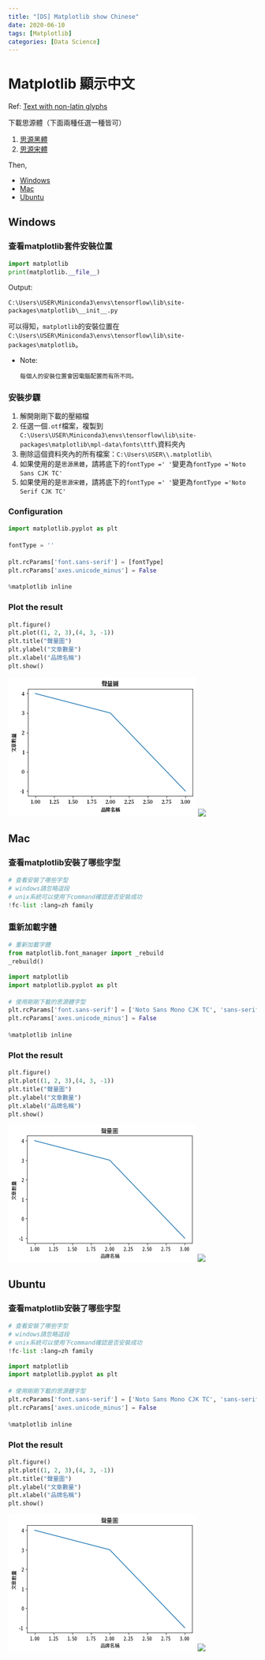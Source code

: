 ```yaml
---
title: "[DS] Matplotlib show Chinese"
date: 2020-06-10
tags: [Matplotlib]
categories: [Data Science]
---
```


# Matplotlib 顯示中文

Ref: [Text with non-latin glyphs](https://matplotlib.org/3.1.0/tutorials/text/text_props.html#text-with-non-latin-glyphs)

下載思源體（下面兩種任選一種皆可）

1. [思源黑體](https://noto-website-2.storage.googleapis.com/pkgs/NotoSansCJKtc-hinted.zip)
2. [思源宋體](https://noto-website-2.storage.googleapis.com/pkgs/NotoSerifCJKtc-hinted.zip)

Then,

- [Windows](#windows)
- [Mac](#mac)
- [Ubuntu](#ubuntu)

## Windows

### 查看matplotlib套件安裝位置

```python
import matplotlib
print(matplotlib.__file__)
```
Output:

```
C:\Users\USER\Miniconda3\envs\tensorflow\lib\site-packages\matplotlib\__init__.py
```

可以得知，`matplotlib`的安裝位置在`C:\Users\USER\Miniconda3\envs\tensorflow\lib\site-packages\matplotlib`。

* Note:

    ```
    每個人的安裝位置會因電腦配置而有所不同。
    ```

### 安裝步驟

1. 解開剛剛下載的壓縮檔
2. 任選一個`.otf`檔案，複製到`C:\Users\USER\Miniconda3\envs\tensorflow\lib\site-packages\matplotlib\mpl-data\fonts\ttf\`資料夾內
3. 刪除這個資料夾內的所有檔案：`C:\Users\USER\\.matplotlib\`
4. 如果使用的是`思源黑體`，請將底下的`fontType =' '`變更為`fontType ='Noto Sans CJK TC'`
5. 如果使用的是`思源宋體`，請將底下的`fontType =' '`變更為`fontType ='Noto Serif CJK TC'`

### Configuration

```python
import matplotlib.pyplot as plt

fontType = ''

plt.rcParams['font.sans-serif'] = [fontType]
plt.rcParams['axes.unicode_minus'] = False

%matplotlib inline
```

### Plot the result

```python
plt.figure()
plt.plot((1, 2, 3),(4, 3, -1))
plt.title("聲量圖")
plt.ylabel("文章數量")
plt.xlabel("品牌名稱")
plt.show()
```

![](images/matplotlib_chinese_windows.png)
![](/my-blog/images/data_science/matplotlib/matplotlib_chinese_windows.png)

## Mac

### 查看matplotlib安裝了哪些字型

```python
# 查看安裝了哪些字型
# windows請忽略這段
# unix系統可以使用下command確認是否安裝成功
!fc-list :lang=zh family
```

### 重新加載字體

```python
# 重新加載字體
from matplotlib.font_manager import _rebuild
_rebuild()
```

```python
import matplotlib
import matplotlib.pyplot as plt

# 使用剛剛下載的思源體字型
plt.rcParams['font.sans-serif'] = ['Noto Sans Mono CJK TC', 'sans-serif']
plt.rcParams['axes.unicode_minus'] = False

%matplotlib inline
```

### Plot the result

```python
plt.figure()
plt.plot((1, 2, 3),(4, 3, -1))
plt.title("聲量圖")
plt.ylabel("文章數量")
plt.xlabel("品牌名稱")
plt.show()
```

![](images/matplotlib_chinese_mac.png)
![](/my-blog/images/data_science/matplotlib/matplotlib_chinese_mac.png)

## Ubuntu

### 查看matplotlib安裝了哪些字型

```python
# 查看安裝了哪些字型
# windows請忽略這段
# unix系統可以使用下command確認是否安裝成功
!fc-list :lang=zh family
```

```python
import matplotlib
import matplotlib.pyplot as plt

# 使用剛剛下載的思源體字型
plt.rcParams['font.sans-serif'] = ['Noto Sans Mono CJK TC', 'sans-serif']
plt.rcParams['axes.unicode_minus'] = False

%matplotlib inline
```

### Plot the result

```python
plt.figure()
plt.plot((1, 2, 3),(4, 3, -1))
plt.title("聲量圖")
plt.ylabel("文章數量")
plt.xlabel("品牌名稱")
plt.show()
```

![](images/matplotlib_chinese_ubuntu.png)
![](/my-blog/images/data_science/matplotlib/matplotlib_chinese_ubuntu.png)
